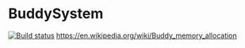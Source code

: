 # BuddySystem
[![Build status](https://ci.appveyor.com/api/projects/status/nhcvpsefxeqx2atj?svg=true)](https://ci.appveyor.com/project/xtozero/cppprojecttemplate)
https://en.wikipedia.org/wiki/Buddy_memory_allocation

